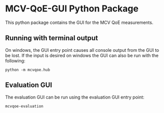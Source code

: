 # MCV-QoE-GUI Python Package

This python package contains the GUI for the MCV QoE measurements.

## Running with terminal output

On windows, the GUI entry point causes all console output from the GUI to be
lost. If the input is desired on windows the GUI can also be run with the
following:
```
python -m mcvqoe.hub
```

## Evaluation GUI

The evaluation GUI can be run using the evaluation GUI entry point:
```
mcvqoe-evaluation
```